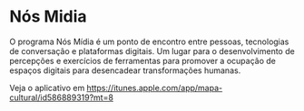 Nós Midia
=========

O programa Nós Mídia é um ponto de encontro entre pessoas, tecnologias de conversação e plataformas digitais. Um lugar para o desenvolvimento de percepções e exercícios de ferramentas para promover a ocupação de espaços digitais para desencadear transformações humanas.

Veja o aplicativo em https://itunes.apple.com/app/mapa-cultural/id586889319?mt=8

